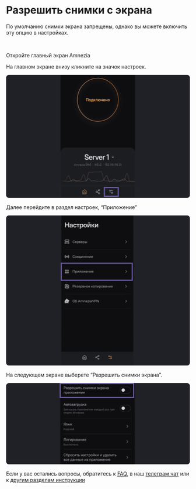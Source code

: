 # Разрешить снимки с экрана

По умолчанию снимки экрана запрещены, однако вы можете включить эту опцию в настройках.

&nbsp;

Откройте главный экран Amnezia


На главном экране внизу кликните на значок настроек.

![](https://raw.githubusercontent.com/amnezia-vpn/amnezia.org-content/master/docs/ru/instructions/16_allow-screenshots/img/as_ru_1.png)

Далее перейдите в раздел настроек, “Приложение”

![](https://raw.githubusercontent.com/amnezia-vpn/amnezia.org-content/master/docs/ru/instructions/16_allow-screenshots/img/as_ru_2.png)

На следующем экране выберете “Разрешить снимки экрана”. 

![](https://raw.githubusercontent.com/amnezia-vpn/amnezia.org-content/master/docs/ru/instructions/16_allow-screenshots/img/as_ru_3.png)

Если у вас остались вопросы, обратитесь к [FAQ], в наш [телеграм чат] или к [другим разделам инструкции]


[about-int-link]: /about
[FAQ]: ../faq
[телеграм чат]: https://t.me/amnezia_vpn
[другим разделам инструкции]: ../instructions









